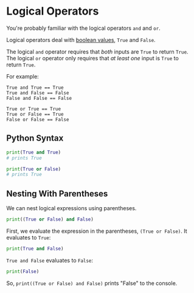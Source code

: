 # Logical Operators

You're probably familiar with the logical operators `and` and `or`.

Logical operators deal with [boolean values](https://en.wikipedia.org/wiki/Boolean_data_type), `True` and `False`.

The logical `and` operator requires that _both_ inputs are `True` to return `True`. The logical `or` operator only requires that _at least one_ input is `True` to return `True`.

For example:

```
True and True == True
True and False == False
False and False == False

True or True == True
True or False == True
False or False == False
```

## Python Syntax

```python
print(True and True)
# prints True

print(True or False)
# prints True
```

## Nesting With Parentheses

We can nest logical expressions using parentheses.

```py
print((True or False) and False)
```

First, we evaluate the expression in the parentheses, `(True or False)`. It evaluates to `True`:

```py
print(True and False)
```

`True and False` evaluates to `False`:

```py
print(False)
```

So, `print((True or False) and False)` prints "False" to the console.